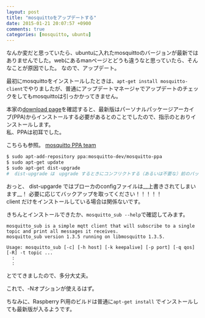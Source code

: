 ```yaml
---
layout: post
title: "mosquittoをアップデートする"
date: 2015-01-21 20:07:57 +0900
comments: true
categories: [mosquitto, ubuntu]
---
```

なんか変だと思っていたら、ubuntuに入れたmosquittoのバージョンが最新ではありませんでした。webにあるmanページとどうも違うなと思っていたら、そんなことが原因でした。
なので、アップデート。
<!-- more -->

最初にmosquittoをインストールしたときは、`apt-get install mosquitto-client`でやりましたが、普通にアップデートマネージャでアップデートのチェックをしてもmosquittoは引っかかってきません。

本家の[download page](http://mosquitto.org/download/)を確認すると、最新版はパーソナルパッケージアーカイブ(PPA)からインストールする必要があるとのことでしたので、指示のとおりインストールします。  
私、PPAは初耳でした。

こちらも参照。
[mosquitto PPA team](https://launchpad.net/~mosquitto-dev/+archive/ubuntu/mosquitto-ppa)


```sh commandlines for upgarde mosquitto and client.
$ sudo apt-add-repository ppa:mosquitto-dev/mosquitto-ppa
$ sudo apt-get update
$ sudo apt-get dist-upgrade
#  dist-upgrade は　upgrade するときにコンフリクトする（あるいは不要な）前のパッケージを削除します。
```

おっと、 dist-upgarde ではブローカのconfigファイルは__上書きされてしまいます__！
必要に応じてバックアップを取ってください！！！！！  
client だけをインストールしている場合は関係ないです。

きちんとインストールできたか、`mosquitto_sub --help`で確認してみます。

```
mosquitto_sub is a simple mqtt client that will subscribe to a single topic and print all messages it receives.
mosquitto_sub version 1.3.5 running on libmosquitto 1.3.5.

Usage: mosquitto_sub [-c] [-h host] [-k keepalive] [-p port] [-q qos] [-R] -t topic ...
  :
  :
```

とでてきましたので、多分大丈夫。

これで、-Nオプションが使えるはず。

ちなみに、Raspberry Pi用のビルドは普通に`apt-get install` でインストールしても最新版が入るようです。
